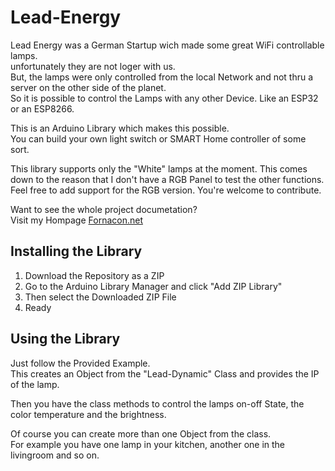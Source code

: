 # Lead-Energy
Lead Energy was a German Startup wich made some great WiFi controllable lamps.  
unfortunately they are not loger with us.  
But, the lamps were only controlled from the local Network and not thru a server on the other side of the planet.  
So it is possible to control the Lamps with any other Device. Like an ESP32 or an ESP8266.  

This is an Arduino Library which makes this possible.  
You can build your own light switch or SMART Home controller of some sort. 

This library supports only the "White" lamps at the moment. 
This comes down to the reason that I don't have a RGB Panel to test the other functions.  
Feel free to add support for the RGB version. You're welcome to contribute.

Want to see the whole project documetation?  
Visit my Hompage [Fornacon.net](http://fornacon.net/index.php/projekte/5-lead-energy-steuerung)

## Installing the Library
1. Download the Repository as a ZIP 
2. Go to the Arduino Library Manager and click "Add ZIP Library"
3. Then select the Downloaded ZIP File
4. Ready 

## Using the Library
Just follow the Provided Example.  
This creates an Object from the "Lead-Dynamic" Class and provides the IP of the lamp.  

Then you have the class methods to control the lamps on-off State, the color temperature and the brightness.

Of course you can create more than one Object from the class.  
For example you have one lamp in your kitchen, another one in the livingroom and so on.
